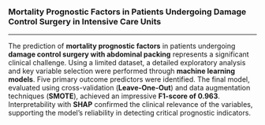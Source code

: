 ### Mortality Prognostic Factors in Patients Undergoing Damage Control Surgery in Intensive Care Units

---

The prediction of **mortality prognostic factors** in patients undergoing **damage control surgery with abdominal packing** represents a significant clinical challenge. Using a limited dataset, a detailed exploratory analysis and key variable selection were performed through **machine learning models**. Five primary outcome predictors were identified. The final model, evaluated using cross-validation (**Leave-One-Out**) and data augmentation techniques (**SMOTE**), achieved an impressive **F1-score of 0.963**. Interpretability with **SHAP** confirmed the clinical relevance of the variables, supporting the model’s reliability in detecting critical prognostic indicators.


